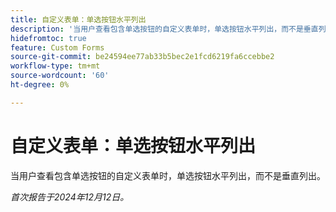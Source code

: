 ```yaml
---
title: 自定义表单：单选按钮水平列出
description: '当用户查看包含单选按钮的自定义表单时，单选按钮水平列出，而不是垂直列出。 '
hidefromtoc: true
feature: Custom Forms
source-git-commit: be24594ee77ab33b5bec2e1fcd6219fa6ccebbe2
workflow-type: tm+mt
source-wordcount: '60'
ht-degree: 0%

---
```



# 自定义表单：单选按钮水平列出

当用户查看包含单选按钮的自定义表单时，单选按钮水平列出，而不是垂直列出。

_首次报告于2024年12月12日。_
